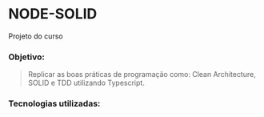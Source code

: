 # NODE-SOLID
Projeto do curso 

### Objetivo: 

>Replicar as boas práticas de programação como: Clean Architecture, SOLID e TDD utilizando Typescript.

### Tecnologias utilizadas:
